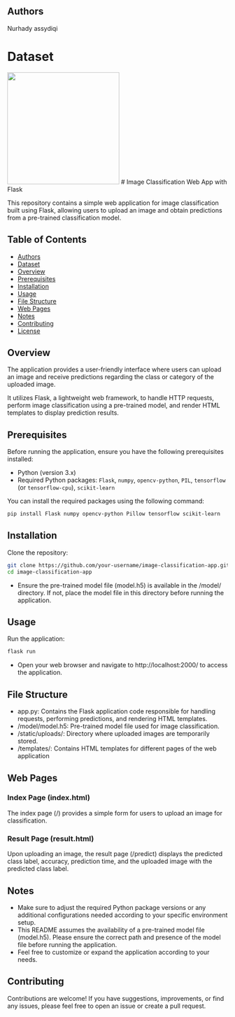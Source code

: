 ## Authors
Nurhady assydiqi
# Dataset
<img src="gif/full.gif" width="256"/>
# Image Classification Web App with Flask

This repository contains a simple web application for image classification built using Flask, allowing users to upload an image and obtain predictions from a pre-trained classification model.

## Table of Contents
- [Authors](#Authors)
- [Dataset](#Dataset)
- [Overview](#overview)
- [Prerequisites](#prerequisites)
- [Installation](#installation)
- [Usage](#usage)
- [File Structure](#file-structure)
- [Web Pages](#web-pages)
- [Notes](#notes)
- [Contributing](#contributing)
- [License](#license)

## Overview

The application provides a user-friendly interface where users can upload an image and receive predictions regarding the class or category of the uploaded image.

It utilizes Flask, a lightweight web framework, to handle HTTP requests, perform image classification using a pre-trained model, and render HTML templates to display prediction results.

## Prerequisites

Before running the application, ensure you have the following prerequisites installed:

- Python (version 3.x)
- Required Python packages: `Flask`, `numpy`, `opencv-python`, `PIL`, `tensorflow` (or `tensorflow-cpu`), `scikit-learn`

You can install the required packages using the following command:
```bash
pip install Flask numpy opencv-python Pillow tensorflow scikit-learn
```
## Installation
Clone the repository:
```bash
git clone https://github.com/your-username/image-classification-app.git
cd image-classification-app
```
- Ensure the pre-trained model file (model.h5) is available in the /model/ directory. If not, place the model file in this directory before running the application.
## Usage
Run the application:
```bash
flask run
```
- Open your web browser and navigate to http://localhost:2000/ to access the application.

## File Structure
- app.py: Contains the Flask application code responsible for handling requests, performing predictions, and rendering HTML templates.
- /model/model.h5: Pre-trained model file used for image classification.
- /static/uploads/: Directory where uploaded images are temporarily stored.
- /templates/: Contains HTML templates for different pages of the web application

## Web Pages
### Index Page (index.html)
The index page (/) provides a simple form for users to upload an image for classification.

### Result Page (result.html)
Upon uploading an image, the result page (/predict) displays the predicted class label, accuracy, prediction time, and the uploaded image with the predicted class label.

## Notes
- Make sure to adjust the required Python package versions or any additional configurations needed according to your specific environment setup.
- This README assumes the availability of a pre-trained model file (model.h5). Please ensure the correct path and presence of the model file before running the application.
- Feel free to customize or expand the application according to your needs.

## Contributing
Contributions are welcome! If you have suggestions, improvements, or find any issues, please feel free to open an issue or create a pull request.

